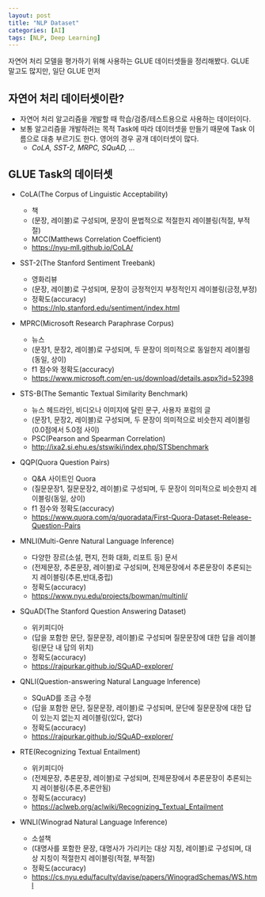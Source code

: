 ```yaml
---
layout: post
title: "NLP Dataset"
categories: [AI]
tags: [NLP, Deep Learning]
---
```


자연어 처리 모델을 평가하기 위해 사용하는 GLUE 데이터셋들을 정리해봤다. GLUE 말고도 많지만, 일단 GLUE 먼저

## 자연어 처리 데이터셋이란?
- 자연어 처리 알고리즘을 개발할 때 학습/검증/테스트용으로 사용하는 데이터이다.
- 보통 알고리즘을 개발하려는 목적 Task에 따라 데이터셋을 만들기 때문에 Task 이름으로 대충 부르기도 한다. 영어의 경우 공개 데이터셋이 많다.
	- *CoLA, SST-2, MRPC, SQuAD, ...*

## GLUE Task의 데이터셋
- CoLA(The Corpus of Linguistic Acceptability)
	- 책
	- (문장, 레이블)로 구성되며, 문장이 문법적으로 적절한지 레이블링(적절, 부적절)
	- MCC(Matthews Correlation Coefficient)
	- <https://nyu-mll.github.io/CoLA/>

- SST-2(The Stanford Sentiment Treebank)
	- 영화리뷰
	- (문장, 레이블)로 구성되며, 문장이 긍정적인지 부정적인지 레이블링(긍정,부정)
	- 정확도(accuracy)
	- <https://nlp.stanford.edu/sentiment/index.html>

- MPRC(Microsoft Research Paraphrase Corpus)
	- 뉴스
	- (문장1, 문장2, 레이블)로 구성되며, 두 문장이 의미적으로 동일한지 레이블링(동일, 상이)
	- f1 점수와 정확도(accuracy)
	- <https://www.microsoft.com/en-us/download/details.aspx?id=52398>

- STS-B(The Semantic Textual Similarity Benchmark)
	- 뉴스 헤드라인, 비디오나 이미지에 달린 문구, 사용자 포럼의 글
	- (문장1, 문장2, 레이블)로 구성되며, 두 문장이 의미적으로 비슷한지 레이블링(0.0점에서 5.0점 사이)
	- PSC(Pearson and Spearman Correlation)
	- <http://ixa2.si.ehu.es/stswiki/index.php/STSbenchmark>

- QQP(Quora Question Pairs)
	- Q&A 사이트인 Quora
	- (질문문장1, 질문문장2, 레이블)로 구성되며, 두 문장이 의미적으로 비슷한지 레이블링(동일, 상이)
	- f1 점수와 정확도(accuracy)
	- <https://www.quora.com/q/quoradata/First-Quora-Dataset-Release-Question-Pairs>

- MNLI(Multi-Genre Natural Language Inference)
	- 다양한 장르(소설, 편지, 전화 대화, 리포트 등) 문서
	- (전제문장, 추론문장, 레이블)로 구성되며, 전제문장에서 추론문장이 추론되는지 레이블링(추론,반대,중립)
	- 정확도(accuracy)
	- <https://www.nyu.edu/projects/bowman/multinli/>

- SQuAD(The Stanford Question Answering Dataset)
	- 위키피디아
	- (답을 포함한 문단, 질문문장, 레이블)로 구성되며 질문문장에 대한 답을 레이블링(문단 내 답의 위치)
	- 정확도(accuracy)
	- <https://rajpurkar.github.io/SQuAD-explorer/>

- QNLI(Question-answering Natural Language Inference)
	- SQuAD를 조금 수정
	- (답을 포함한 문단, 질문문장, 레이블)로 구성되며, 문단에 질문문장에 대한 답이 있는지 없는지 레이블링(있다, 없다)
	- 정확도(accuracy)
	- <https://rajpurkar.github.io/SQuAD-explorer/>

- RTE(Recognizing Textual Entailment)
	- 위키피디아
	- (전제문장, 추론문장, 레이블)로 구성되며, 전제문장에서 추론문장이 추론되는지 레이블링(추론,추론안됨)
	- 정확도(accuracy)
	- <https://aclweb.org/aclwiki/Recognizing_Textual_Entailment>

- WNLI(Winograd Natural Language Inference)
	- 소설책
	- (대명사를 포함한 문장, 대명사가 가리키는 대상 지칭, 레이블)로 구성되며, 대상 지칭이 적절한지 레이블링(적절, 부적절)
	- 정확도(accuracy)
	- <https://cs.nyu.edu/faculty/davise/papers/WinogradSchemas/WS.html>
